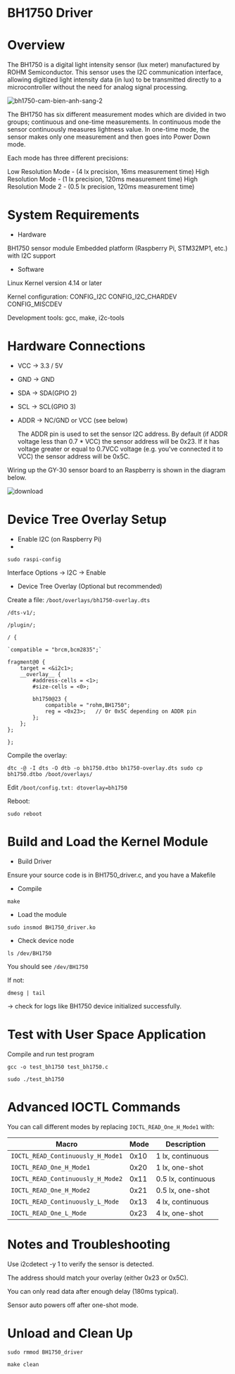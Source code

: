 # BH1750 Driver
# Overview
The BH1750 is a digital light intensity sensor (lux meter) manufactured by ROHM Semiconductor. This sensor uses the I2C communication interface, allowing digitized light intensity data (in lux) to be transmitted directly to a microcontroller without the need for analog signal processing.

![bh1750-cam-bien-anh-sang-2](https://github.com/user-attachments/assets/16278d51-56c3-4bba-b05f-62de6c39addd)

The BH1750 has six different measurement modes which are divided in two groups; continuous and one-time measurements. In continuous mode the sensor continuously measures lightness value. In one-time mode, the sensor makes only one measurement and then goes into Power Down mode.

Each mode has three different precisions:

Low Resolution Mode - (4 lx precision, 16ms measurement time)
High Resolution Mode - (1 lx precision, 120ms measurement time)
High Resolution Mode 2 - (0.5 lx precision, 120ms measurement time)
# System Requirements
- Hardware

BH1750 sensor module
Embedded platform (Raspberry Pi, STM32MP1, etc.) with I2C support

- Software

Linux Kernel version 4.14 or later

Kernel configuration:
CONFIG_I2C
CONFIG_I2C_CHARDEV
CONFIG_MISCDEV

Development tools: gcc, make, i2c-tools
# Hardware Connections
- VCC -> 3.3 / 5V
- GND -> GND
- SDA -> SDA(GPIO 2)
- SCL -> SCL(GPIO 3)
- ADDR -> NC/GND or VCC (see below)

  The ADDR pin is used to set the sensor I2C address. By default (if ADDR voltage less than 0.7 * VCC) the sensor address will be 0x23. If it has voltage greater or equal to 0.7VCC voltage (e.g. you've connected it to VCC) the sensor address will be 0x5C.

Wiring up the GY-30 sensor board to an Raspberry is shown in the diagram below.
  
![download](https://github.com/user-attachments/assets/eafc8cf5-94fb-454d-a4bb-8983395b6595)

# Device Tree Overlay Setup
- Enable I2C (on Raspberry Pi)
- 
`sudo raspi-config`

Interface Options → I2C → Enable
- Device Tree Overlay (Optional but recommended)

Create a file: `/boot/overlays/bh1750-overlay.dts`

`/dts-v1/;`

`/plugin/;`

`/ { `

    `compatible = "brcm,bcm2835";`

    fragment@0 {
        target = <&i2c1>;
        __overlay__ {
            #address-cells = <1>;
            #size-cells = <0>;

            bh1750@23 {
                compatible = "rohm,BH1750";
                reg = <0x23>;   // Or 0x5C depending on ADDR pin
            };
        };
    };
`};`

Compile the overlay:

`dtc -@ -I dts -O dtb -o bh1750.dtbo bh1750-overlay.dts
sudo cp bh1750.dtbo /boot/overlays/`

Edit `/boot/config.txt:
dtoverlay=bh1750`

Reboot:

`sudo reboot`

# Build and Load the Kernel Module
- Build Driver

Ensure your source code is in BH1750_driver.c, and you have a Makefile

- Compile

`make`
- Load the module

`sudo insmod BH1750_driver.ko`

- Check device node
  
`ls /dev/BH1750`

You should see `/dev/BH1750`

If not:

`dmesg | tail`

→ check for logs like BH1750 device initialized successfully.

# Test with User Space Application

Compile and run test program

`gcc -o test_bh1750 test_bh1750.c`

`sudo ./test_bh1750`

# Advanced IOCTL Commands
You can call different modes by replacing `IOCTL_READ_One_H_Mode1` with:

| Macro                             | Mode | Description        |
| --------------------------------- | ---- | ------------------ |
| `IOCTL_READ_Continuously_H_Mode1` | 0x10 | 1 lx, continuous   |
| `IOCTL_READ_One_H_Mode1`          | 0x20 | 1 lx, one-shot     |
| `IOCTL_READ_Continuously_H_Mode2` | 0x11 | 0.5 lx, continuous |
| `IOCTL_READ_One_H_Mode2`          | 0x21 | 0.5 lx, one-shot   |
| `IOCTL_READ_Continuously_L_Mode`  | 0x13 | 4 lx, continuous   |
| `IOCTL_READ_One_L_Mode`           | 0x23 | 4 lx, one-shot     |

# Notes and Troubleshooting
Use i2cdetect -y 1 to verify the sensor is detected.

The address should match your overlay (either 0x23 or 0x5C).

You can only read data after enough delay (180ms typical).

Sensor auto powers off after one-shot mode.

# Unload and Clean Up
`sudo rmmod BH1750_driver`

`make clean`







